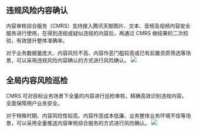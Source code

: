 ## 违规风险内容确认
内容审核综合服务（CMRS）支持接入腾讯天御图片、文本、音频及视频内容安全服务进行使用，在得到违规或疑似违规的内容后，再通过 CMRS 做结果的二次校验，有效提升整体准确率。

对于业务数据量庞大、内容风险不高、内容作恶门槛较高或已有前置资质筛选等场景，可以采用违规风险内容确认的方式进行风险确认。
![](https://main.qcloudimg.com/raw/89a052739c9f10adb080f585f55d9fd1.png)
## 全局内容风险巡检 
CMRS 可对目标业务场景下全量的内容进行巡检审核，精确高效识别违规内容，全面保障用户业务安全。

对于特殊时期、内容风险性较高、内容作恶成本低廉、业务整体业务环境不佳等场景，可以采用全量推送内容审核综合服务的方式进行风险确认。
![](https://main.qcloudimg.com/raw/0182bfcb38c570a8e0c73d493be0aae0.png)
